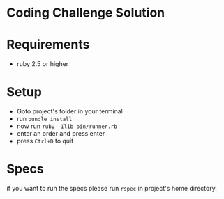 # Coding Challenge Solution
# Requirements
- ruby 2.5 or higher

# Setup
- Goto project's folder in your terminal
- run `bundle install`
- now run `ruby -Ilib bin/runner.rb`
- enter an order and press enter
- press `Ctrl+D` to quit

# Specs
if you want to run the specs please run `rspec` in project's home directory.
